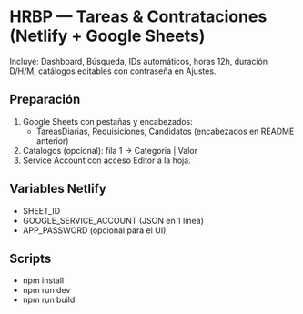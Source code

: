# HRBP — Tareas & Contrataciones (Netlify + Google Sheets)

Incluye: Dashboard, Búsqueda, IDs automáticos, horas 12h, duración D/H/M, catálogos editables con contraseña en Ajustes.

## Preparación
1. Google Sheets con pestañas y encabezados:
   - TareasDiarias, Requisiciones, Candidatos (encabezados en README anterior)
2. Catalogos (opcional): fila 1 -> Categoria | Valor
3. Service Account con acceso Editor a la hoja.

## Variables Netlify
- SHEET_ID
- GOOGLE_SERVICE_ACCOUNT (JSON en 1 línea)
- APP_PASSWORD (opcional para el UI)

## Scripts
- npm install
- npm run dev
- npm run build